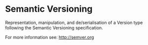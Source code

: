 # Semantic Versioning

Representation, manipulation, and de/serialisation of a Version type
following the Semantic Versioning specification.

For more information see: <http://semver.org>
